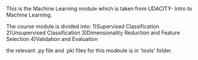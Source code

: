 This is the Machine Learning module which is taken from UDACITY- Intro to Machine Learning.

The course module is divided into:
1)Supervised Classification
2)Unsupervised Classification
3)Dimensionality Reduction and Feature Selection
4)Validation and Evaluation

the relevant .py file and .pkl files for this modeule is in 'tools' folder.